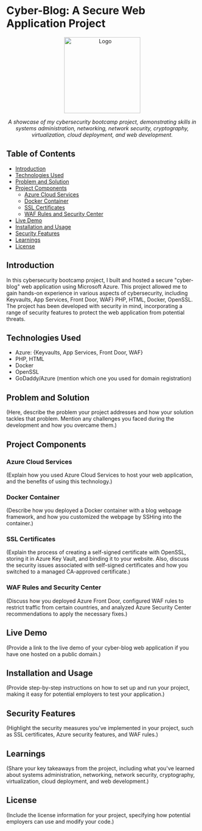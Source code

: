 # Cyber-Blog: A Secure Web Application Project

<p align="center">
  <img src="https://example.com/your-logo.png" alt="Logo" width="200">
</p>

<p align="center">
  <em>A showcase of my cybersecurity bootcamp project, demonstrating skills in systems administration, networking, network security, cryptography, virtualization, cloud deployment, and web development.</em>
</p>

## Table of Contents
- [Introduction](#introduction)
- [Technologies Used](#technologies-used)
- [Problem and Solution](#problem-and-solution)
- [Project Components](#project-components)
  - [Azure Cloud Services](#azure-cloud-services)
  - [Docker Container](#docker-container)
  - [SSL Certificates](#ssl-certificates)
  - [WAF Rules and Security Center](#waf-rules-and-security-center)
- [Live Demo](#live-demo)
- [Installation and Usage](#installation-and-usage)
- [Security Features](#security-features)
- [Learnings](#learnings)
- [License](#license)

## Introduction
In this cybersecurity bootcamp project, I built and hosted a secure "cyber-blog" web application using Microsoft Azure. This project allowed me to gain hands-on experience in various aspects of cybersecurity, including Keyvaults, App Services, Front Door, WAF}
PHP, HTML, Docker, OpenSSL. The project has been developed with security in mind, incorporating a range of security features to protect the web application from potential threats.

## Technologies Used
- Azure: {Keyvaults, App Services, Front Door, WAF}
- PHP, HTML
- Docker
- OpenSSL
- GoDaddy/Azure (mention which one you used for domain registration)

## Problem and Solution
(Here, describe the problem your project addresses and how your solution tackles that problem. Mention any challenges you faced during the development and how you overcame them.)

## Project Components
### Azure Cloud Services
(Explain how you used Azure Cloud Services to host your web application, and the benefits of using this technology.)

### Docker Container
(Describe how you deployed a Docker container with a blog webpage framework, and how you customized the webpage by SSHing into the container.)

### SSL Certificates
(Explain the process of creating a self-signed certificate with OpenSSL, storing it in Azure Key Vault, and binding it to your website. Also, discuss the security issues associated with self-signed certificates and how you switched to a managed CA-approved certificate.)

### WAF Rules and Security Center
(Discuss how you deployed Azure Front Door, configured WAF rules to restrict traffic from certain countries, and analyzed Azure Security Center recommendations to apply the necessary fixes.)

## Live Demo
(Provide a link to the live demo of your cyber-blog web application if you have one hosted on a public domain.)

## Installation and Usage
(Provide step-by-step instructions on how to set up and run your project, making it easy for potential employers to test your application.)

## Security Features
(Highlight the security measures you've implemented in your project, such as SSL certificates, Azure security features, and WAF rules.)

## Learnings
(Share your key takeaways from the project, including what you've learned about systems administration, networking, network security, cryptography, virtualization, cloud deployment, and web development.)

## License
(Include the license information for your project, specifying how potential employers can use and modify your code.)
